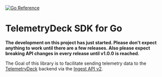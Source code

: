 [![Go Reference](https://pkg.go.dev/badge/github.com/giantswarm/telemetrydeck-go.svg)](https://pkg.go.dev/github.com/giantswarm/telemetrydeck-go)

# TelemetryDeck SDK for Go

**The development on this project has just started. Please don't expect anything to work until there are a few releases. Also please expect breaking API changes in every release until v1.0.0 is reached.**

The Goal of this library is to facilitate sending telemetry data to the [TelemetryDeck](https://telemetrydeck.com/) backend via the [Ingest API v2](https://telemetrydeck.com/docs/ingest/v2/).
